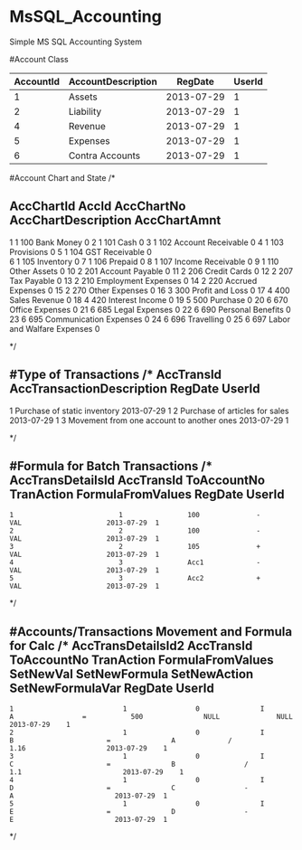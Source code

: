 # MsSQL_Accounting
Simple MS SQL Accounting System



#Account Class

AccountId|AccountDescription|RegDate   |UserId|
|---------|------------------|----------|------|
|	1|Assets	    |2013-07-29|1|
|	2|Liability         |2013-07-29|1|
|	4|Revenue	    |2013-07-29|1|
|	5|Expenses          |2013-07-29|1|
|	6|Contra Accounts   |2013-07-29|1|


#Account Chart and State
/*

AccChartId	AccId	AccChartNo	AccChartDescription	      AccChartAmnt
-----------------------------------------------------------------
1			      1		  100			  Bank Money					        0
2			      1		  101			  Cash						            0
3			      1		  102			  Account Receivable		      0
4			      1		  103			  Provisions					        0
5			      1		  104			  GST Receivable				      0		  	
6			      1		  105			  Inventory					          0
7			      1		  106			  Prepaid						          0
8			      1		  107			  Income Receivable			      0
9			      1		  110			  Other Assets				        0
10			    2		  201			  Account Payable				      0
11			    2		  206			  Credit Cards				        0
12			    2		  207			  Tax Payable					        0
13			    2		  210			  Employment Expenses	        0
14			    2 		220			  Accrued Expenses			      0
15			    2		  270			  Other Expenses				      0
16			    3		  300			  Profit and Loss				      0
17			    4		  400			  Sales Revenue				        0
18			    4		  420			  Interest Income				      0
19			    5		  500			  Purchase					          0
20			    6		  670			  Office Expenses				      0
21			    6		  685			  Legal Expenses				      0
22			    6		  690			  Personal Benefits			      0
23			    6		  695			  Communication Expenses	    0
24			    6		  696			  Travelling					        0
25			    6		  697			  Labor and Walfare Expenses	0

*/


#Type of Transactions
/*
AccTransId	AccTransactionDescription					          RegDate		  UserId
-------------------------------------------------------------------------------
1			      Purchase of static inventory				        2013-07-29	1
2			      Purchase of articles for sales				      2013-07-29	1
3			      Movement from one account to another ones	  2013-07-29	1

*/

#Formula for Batch Transactions
/*
AccTransDetailsId	AccTransId	ToAccountNo	TranAction	FormulaFromValues	RegDate		  UserId
------------------------------------------------------------------------------------------------
	1					       1			    100			     -			    VAL				        2013-07-29	1
	2					       2			    100			     -			    VAL				        2013-07-29	1
	3					       2			    105			     +			    VAL				        2013-07-29	1
	4					       3			    Acc1		     -			    VAL				        2013-07-29	1
	5					       3			    Acc2		     +			    VAL				        2013-07-29	1
*/

#Accounts/Transactions Movement and Formula for Calc
/*
AccTransDetailsId2	AccTransId	ToAccountNo	TranAction	FormulaFromValues	SetNewVal	SetNewFormula	SetNewAction	SetNewFormulaVar	RegDate		  UserId
---------------------------------------------------------------------------------------------------------------------------------------------------------------
	1					        1			      0			      I			      A	                =	        500			      NULL			    NULL				      2013-07-29	1
	2					        1			      0			      I			      B				          =				  A             /             1.16				      2013-07-29	1
	3					        1			      0			      I			      C				          =				  B			        /				      1.1					      2013-07-29	1
	4					        1			      0			      I			      D				          =				  C			        -				      A					        2013-07-29	1
	5					        1			      0			      I			      E				          =				  D			        -				      E					        2013-07-29	1
*/

